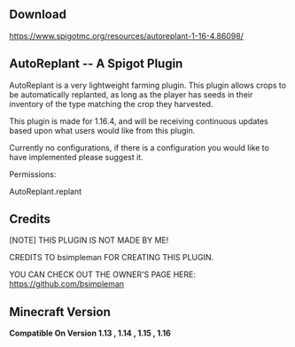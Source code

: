 Download
-------------
https://www.spigotmc.org/resources/autoreplant-1-16-4.86098/

AutoReplant -- A Spigot Plugin
--------------

AutoReplant is a very lightweight farming plugin. This plugin allows crops to be automatically replanted, as long as the player has seeds in their inventory of the type matching the crop they harvested.

This plugin is made for 1.16.4, and will be receiving continuous updates based upon what users would like from this plugin.

Currently no configurations, if there is a configuration you would like to have implemented please suggest it.

Permissions:

AutoReplant.replant

Credits
--------------
[NOTE] THIS PLUGIN IS NOT MADE BY ME!

CREDITS TO bsimpleman FOR CREATING THIS PLUGIN.

YOU CAN CHECK OUT THE OWNER'S PAGE HERE: https://github.com/bsimpleman

Minecraft Version
--------------
**Compatible On Version 1.13 , 1.14 , 1.15 , 1.16**
